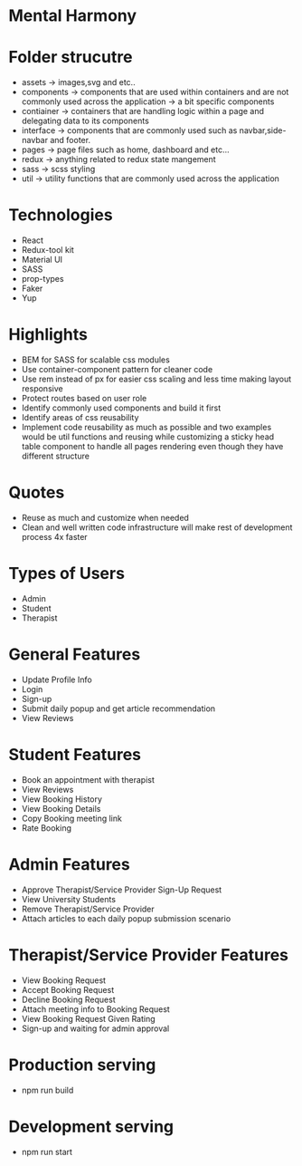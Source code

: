 # Mental Harmony

# Folder strucutre

- assets -> images,svg and etc..
- components -> components that are used within containers and are not commonly used across the application -> a bit specific components
- contiainer -> containers that are handling logic within a page and delegating data to its components
- interface -> components that are commonly used such as navbar,side-navbar and footer.
- pages -> page files such as home, dashboard and etc...
- redux -> anything related to redux state mangement
- sass -> scss styling 
- util -> utility functions that are commonly used across the application

# Technologies

- React
- Redux-tool kit
- Material UI
- SASS
- prop-types
- Faker
- Yup

# Highlights

- BEM for SASS for scalable css modules
- Use container-component pattern for cleaner code
- Use rem instead of px for easier css scaling and less time making layout responsive
- Protect routes based on user role
- Identify commonly used components and build it first
- Identify areas of css reusability
- Implement code reusability as much as possible and two examples would be util functions and reusing while customizing a sticky head table component to handle all pages rendering even though they have different structure

# Quotes

- Reuse as much and customize when needed
- Clean and well written code infrastructure will make rest of development process 4x faster

# Types of Users

- Admin
- Student
- Therapist

# General Features
- Update Profile Info
- Login
- Sign-up
- Submit daily popup and get article recommendation
- View Reviews

# Student Features
- Book an appointment with therapist
- View Reviews
- View Booking History
- View Booking Details
- Copy Booking meeting link
- Rate Booking

# Admin Features

- Approve Therapist/Service Provider Sign-Up Request
- View University Students
- Remove Therapist/Service Provider
- Attach articles to each daily popup submission scenario

# Therapist/Service Provider Features

- View Booking Request
- Accept Booking Request
- Decline Booking Request
- Attach meeting info to Booking Request  
- View Booking Request Given Rating
- Sign-up and waiting for admin approval

# Production serving
- npm run build

# Development serving
- npm run start



